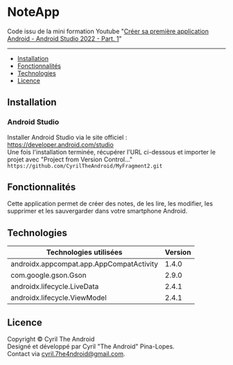 # NoteApp

Code issu de la mini formation Youtube "[Créer sa première application Android - Android Studio 2022 - Part. 1](https://youtu.be/z-4AQpthtAE)"

---

- [Installation](#Installation)
- [Fonctionnalités](#Fonctionnalités)
- [Technologies](#Technologies)
- [Licence](#Licence)

## Installation
### Android Studio

Installer Android Studio via le site officiel : https://developer.android.com/studio  
Une fois l'installation terminée, récupérer l'URL ci-dessous et importer le projet avec "Project from Version Control..."\
`https://github.com/CyrilTheAndroid/MyFragment2.git`

## Fonctionnalités

Cette application permet de créer des notes, de les lire, les modifier, les supprimer et les sauvergarder dans votre smartphone Android.

## Technologies

Technologies utilisées | Version
------------ | -------------
androidx.appcompat.app.AppCompatActivity | 1.4.0
com.google.gson.Gson | 2.9.0
androidx.lifecycle.LiveData | 2.4.1
androidx.lifecycle.ViewModel | 2.4.1

## Licence

Copyright © Cyril The Android\
Designé et développé par Cyril "The Android" Pina-Lopes.\
Contact via cyril.7he4ndroid@gmail.com.
